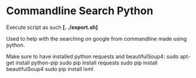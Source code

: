 # Commandline Search Python

Execute script as such **[. ./export.sh]**

Used to help with the searching on google from commandline made using python.

Make sure to have installed python requests and beautifulSoup4:
sudo apt-get install python-pip
sudo pip install requests
sudo pip install beautifulSoup4
sudo pip install lxml
